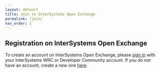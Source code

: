 ```yaml
---
layout: default
title: Join to InterSystems Open Exchange
permalink: /join/
nav_order: 1
---
```


## Registration on InterSystems Open Exchange

To create an account on InterSystems Open Exchange, please [sign in](https://login.intersystems.com/login/SSO.UI.Login.cls?referrer=https%3A//community.intersystems.com/) with your InterSystems WRC or Developer Community account. 
If you do not have an account, create a new one [here](https://login.intersystems.com/login/SSO.UI.Register.cls?referrer=https%3A//community.intersystems.com/).
